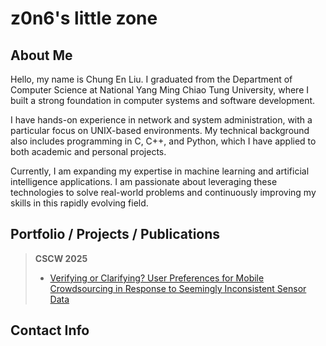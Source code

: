 # z0n6's little zone
## About Me
Hello, my name is Chung En Liu. I graduated from the Department of Computer Science at National Yang Ming Chiao Tung University, where I built a strong foundation in computer systems and software development.  

I have hands-on experience in network and system administration, with a particular focus on UNIX-based environments. My technical background also includes programming in C, C++, and Python, which I have applied to both academic and personal projects.  

Currently, I am expanding my expertise in machine learning and artificial intelligence applications. I am passionate about leveraging these technologies to solve real-world problems and continuously improving my skills in this rapidly evolving field.  

## Portfolio / Projects / Publications
> **CSCW 2025**
> - [Verifying or Clarifying? User Preferences for Mobile Crowdsourcing in Response to Seemingly Inconsistent Sensor Data](https://dl.acm.org/doi/10.1145/3711100)

## Contact Info
